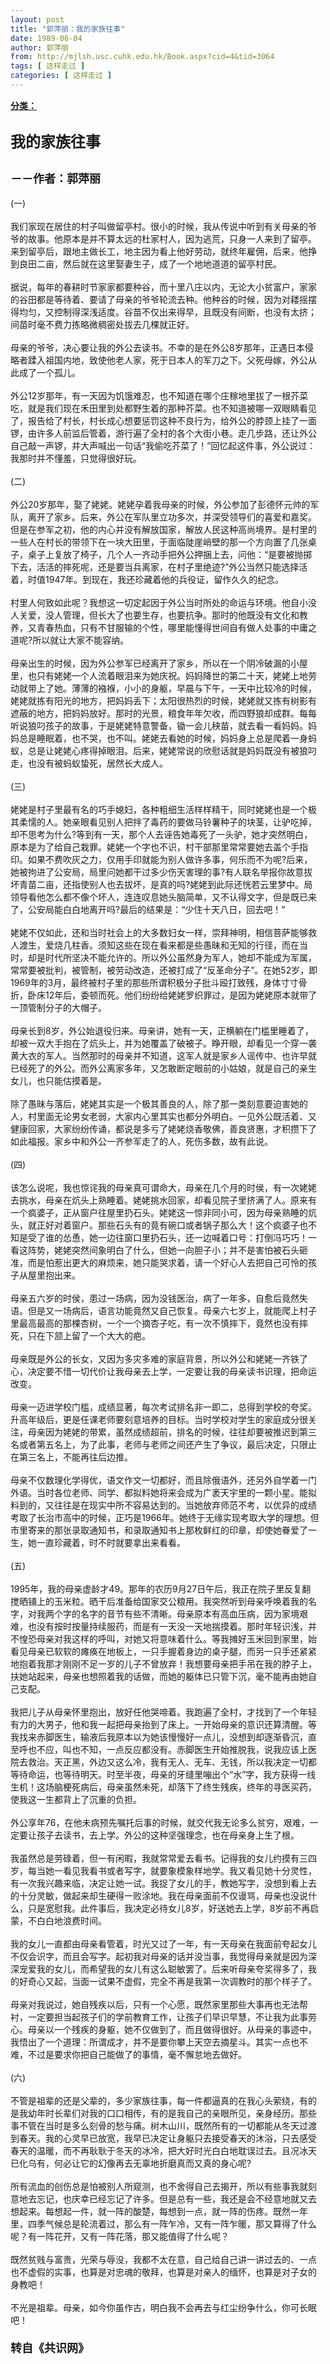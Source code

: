 ```yaml
---
layout: post
title: "郭萍丽：我的家族往事"
date: 1989-06-04
author: 郭萍丽
from: http://mjlsh.usc.cuhk.edu.hk/Book.aspx?cid=4&tid=3064
tags: [ 这样走过 ]
categories: [ 这样走过 ]
---
```


<div style="margin: 15px 10px 10px 0px;">
 <div>
  <span id="ctl00_ContentPlaceHolder1_chapter1_SubjectLabel" style="font-weight:bold;text-decoration:underline;">
   分类：
  </span>
 </div>
 <div>
  <b>
   <font size="5">
    <br/>
   </font>
  </b>
 </div>
 <div>
  <b>
   <font size="5">
    我的家族往事
   </font>
  </b>
 </div>
 <div>
  <b>
   <font size="5">
    <br/>
   </font>
  </b>
 </div>
 <div>
  <b>
   <font size="4">
    －－作者：郭萍丽
   </font>
  </b>
 </div>
 <div>
  <br/>
 </div>
 <div>
  (一)
 </div>
 <div>
  <br/>
 </div>
 <div>
  我们家现在居住的村子叫做留亭村。很小的时候，我从传说中听到有关母亲的爷爷的故事。他原本是并不算太远的杜家村人，因为逃荒，只身一人来到了留亭。来到留亭后，跟地主做长工，地主因为看上他好劳动，就终年雇佣，后来，他挣到良田二亩，然后就在这里娶妻生子，成了一个地地道道的留亭村民。
 </div>
 <div>
  <br/>
 </div>
 <div>
  据说，每年的春耕时节家家都要种谷，而十里八庄以内，无论大小贫富户，家家的谷田都是等待着、要请了母亲的爷爷轮流去种。他种谷的时候，因为对耧摇摆得均匀，又控制得深浅适度。谷苗不仅出来得早，且既没有间断，也没有太挤；间苗时毫不费力拣略微稠密处拔去几棵就正好。
 </div>
 <div>
  <br/>
 </div>
 <div>
  母亲的爷爷，决心要让我的外公去读书。不幸的是在外公8岁那年，正遇日本侵略者蹂入祖国内地，致使他老人家，死于日本人的军刀之下。父死母嫁，外公从此成了一个孤儿。
 </div>
 <div>
  <br/>
 </div>
 <div>
  外公12岁那年，有一天因为饥饿难忍，也不知道在哪个庄稼地里拔了一根芥菜吃，就是我们现在禾田里到处都野生着的那种芥菜。也不知道被哪一双眼睛看见了，报告给了村长，村长成心想要惩罚这种不良行为，给外公的脖颈上挂了一面锣，由许多人前监后管着，游行遍了全村的各个大街小巷。走几步路，还让外公自己敲一声锣，并大声喊出一句话“我偷吃芥菜了！”回忆起这件事，外公说过：我那时并不懂羞，只觉得很好玩。
 </div>
 <div>
  <br/>
 </div>
 <div>
  (二)
 </div>
 <div>
  <br/>
 </div>
 <div>
  外公20岁那年，娶了姥姥。姥姥孕着我母亲的时候，外公参加了彭德怀元帅的军队，离开了家乡。后来，外公在军队里立功多次，并深受领导们的喜爱和嘉奖。但是在参军之初，他的内心并没有解放国家，解放人民这种高尚境界。是村里的一些人在村长的带领下在一块大田里，于面临陡崖峭壁的那一个方向置了几张桌子，桌子上复放了椅子，几个人一齐动手把外公押捆上去，问他：“是要被抛掷下去，活活的摔死呢，还是要当兵离家，在村子里绝迹?”外公当然只能选择活着，时值1947年。到现在，我还珍藏着他的兵役证，留作久久的纪念。
 </div>
 <div>
  <br/>
 </div>
 <div>
  村里人何致如此呢？我想这一切定起因于外公当时所处的命运与环境。他自小没人关爱，没人管理，但长大了也要生存，也要抗争。那时的他既没有文化和教养，又青春热血，只有不甘服输的个性，哪里能懂得世间自有做人处事的中庸之道呢?所以就让大家不能容纳。
 </div>
 <div>
  <br/>
 </div>
 <div>
  母亲出生的时候，因为外公参军已经离开了家乡，所以在一个阴冷破漏的小屋里，也只有姥姥一个人流着眼泪来为她庆祝。妈妈降世的第二十天，姥姥上地劳动就带上了她。薄薄的襁褓，小小的身躯，早晨与下午，一天中比较冷的时候，姥姥就拣有阳光的地方，把妈妈丢下；太阳很热烈的时候，姥姥就又拣有树影有遮蔽的地方，把妈妈放好。那时的光景，粮食年年欠收，而四野狼却成群。每每听说狼叼孩子的故事，于是姥姥特意警备，锄一会儿秧苗，就去看一看妈妈。妈妈总是睡眠着，也不哭，也不叫。姥姥去看她的时候，妈妈身上总是爬着一身蚂蚁，总是让姥姥心疼得掉眼泪。后来，姥姥常说的欣慰话就是妈妈既没有被狼叼走，也没有被蚂蚁蛰死，居然长大成人。
 </div>
 <div>
  <br/>
 </div>
 <div>
  (三)
 </div>
 <div>
  <br/>
 </div>
 <div>
  姥姥是村子里最有名的巧手媳妇，各种粗细生活样样精干，同时姥姥也是一个极其柔懦的人。她亲眼看见别人把拌了毒药的要做马铃薯种子的块茎，让驴吃掉，却不思考为什么?等到有一天，那个人去诬告她毒死了一头驴，她才突然明白，原本是为了给自己栽罪。姥姥一个字也不识，村干部那里常常要她去盖个手指印。如果不费吹灰之力，仅用手印就能为别人做许多事，何乐而不为呢?后来，她被拘进了公安局，局里问她都干过多少伤天害理的事?有人联名举报你故意拔坏青苗二亩，还指使别人也去拔坏，是真的吗?姥姥到此际还恍若云里梦中。局领导看他怎么都不像个坏人，连连叹息她头脑简单，又不认得文字，但是既已来了，公安局能白白地离开吗?最后的结果是：“少住十天八日，回去吧！”
 </div>
 <div>
  <br/>
 </div>
 <div>
  姥姥不仅如此，还和当时社会上的大多数妇女一样，崇拜神明，相信菩萨能够救人渡生，爱烧几柱香。须知这些在现在看来都是些愚昧和无知的行径，而在当时，却是时代所坚决不能允许的。所以外公虽然身为军人，她却不能成为军属，常常要被批判，被管制，被劳动改造，还被打成了“反革命分子”。在她52岁，即1969年的3月，最终被村子里的那些所谓积极分子批斗殴打致残，身体寸寸骨折，卧床12年后，委顿而死。他们纷纷给姥姥罗织罪过，是因为姥姥原本就带了一顶管制分子的大帽子。
 </div>
 <div>
  <br/>
 </div>
 <div>
  母亲长到8岁，外公始退役归来。母亲讲，她有一天，正横躺在门槛里睡着了，却被一双大手抱在了炕头上，并为她覆盖了破被子。睁开眼，却看见一个穿一袭黄大衣的军人。当然那时的母亲并不知道，这军人就是家乡人谣传中、也许早就已经死了的外公。而外公离家多年，又怎敢断定眼前的小姑娘，就是自己的亲生女儿，也只能估摸着是。
 </div>
 <div>
  <br/>
 </div>
 <div>
  除了愚昧与落后，姥姥其实是一个极其善良的人，除了那一类刻意要迫害她的人，村里面无论男女老弱，大家内心里其实也都分外明白。一见外公既活着、又健康回家，大家纷纷传诵，都说是多亏了姥姥烧香敬佛，善良贤惠，才积攒下了如此福报。家乡中和外公一齐参军走了的人，死伤多数，故有此说。
 </div>
 <div>
  <br/>
 </div>
 <div>
  (四)
 </div>
 <div>
  <br/>
 </div>
 <div>
  该怎么说呢，我也惊诧我的母亲真可谓命大，母亲在几个月的时侯，有一次姥姥去挑水，母亲在炕头上熟睡着。姥姥挑水回家，却看见院子里挤满了人。原来有一个疯婆子，正从窗户往屋里扔石头。姥姥这一惊非同小可，因为母亲熟睡的炕头，就正好对着窗户。那些石头有的竟有碗口或者锅子那么大！这个疯婆子也不知是受了谁的怂恿，她一边往窗口里扔石头，还一边喊着口号：打倒冯巧巧！一看这阵势，姥姥突然间象明白了什么，但她一向胆子小；并不是害怕被石头砸准，而是怕惹出更大的麻烦来，她只能哭求着，请一个好心人去把自己可怜的孩子从屋里抱出来。
 </div>
 <div>
  <br/>
 </div>
 <div>
  母亲五六岁的时侯，患过一场病，因为没钱医治，病了一年多，自愈后竟然失语。但是又一场病后，语言功能竟然又自己恢复。母亲六七岁上，就能爬上村子里最高最高的那棵杏树，一个一个摘杏子吃，有一次不慎摔下，竟然也没有摔死，只在下颔上留了一个大大的疤。
 </div>
 <div>
  <br/>
 </div>
 <div>
  母亲既是外公的长女，又因为多灾多难的家庭背景，所以外公和姥姥一齐铁了心，决定要不惜一切代价让我母亲去上学，一定要让我的母亲读书识理，把命运改变。
 </div>
 <div>
  <br/>
 </div>
 <div>
  母亲一迈进学校门槛，成绩显著，每次考试排名非一即二，总得到学校的夸奖。升高年级后，更是任课老师要刻意培养的目标。当时学校对学生的家庭成分很关注，母亲因为姥姥的带累，虽然成绩超前，排名的时候，往往却要被推迟到第三名或者第五名上，为了此事，老师与老师之间还产生了争议，最后决定，只限止在第三名上，不能再往后边推。
 </div>
 <div>
  <br/>
 </div>
 <div>
  母亲不仅数理化学得优，语文作文一切都好，而且除俄语外，还另外自学着一门外语。当时各位老师、同学、都拟料她将来会成为广袤天宇里的一颗小星。能拟料到的，又往往是在现实中所不容易达到的。当她放弃师范不考，以优异的成绩考取了长治市高中的时候，正巧是1966年。她终于无缘实现考取大学的理想。但市里寄来的那张录取通知书，和录取通知书上那枚鲜红的印章，却使她眷爱了一生，她一直珍藏着，时不时就要拿出来看看。
 </div>
 <div>
  <br/>
 </div>
 <div>
  (五)
 </div>
 <div>
  <br/>
 </div>
 <div>
  1995年，我的母亲虚龄才49。那年的农历9月27日午后，我正在院子里反复翻搅晒铺上的玉米粒。晒干后准备给国家交公粮用。我突然听到母亲呼唤着我的名字，对我两个字的名字的音节有些不清晰。母亲原本有高血压病，因为家境艰难，也没有按时按量持续服药，而是有一天没一天地揣摸着。那时年轻识浅，并不惶恐母亲对我这样的呼叫，对她又将意味着什么。等我摊好玉米回到家里，始看见母亲已软软的瘫痪在地板上，一只手握着身边的桌子腿，而另一只手还紧紧地抱着我那才刚刚不足一岁的儿子不曾放弃！我想要母亲把手吊在我的脖子上，扶她站起来，母亲也想照着我的话做，而她的躯体已只管下沉，毫不能再由她自己支配。
 </div>
 <div>
  <br/>
 </div>
 <div>
  我把儿子从母亲怀里抱出，放好任他哭啼着。我跑遍了全村，才找到了一个年轻有力的大男子，他和我一起把母亲抬到了床上。一开始母亲的意识还算清醒。等我找来赤脚医生，输液后我原本以为她该慢慢好一点儿，没想到却逐渐昏沉，直至呼也不应，叫也不知，一点反应都没有。赤脚医生开始推脱我，说我应该上医院去救治。天正黑，外边又这么冷，我有无人、无车、无钱，所以我决定一切都等待命运，也等待明天。时至半夜，母亲的牙缝里嘣出个“水”字，我方获得一线生机！这场脑梗死病后，母亲虽然未死，却落下了终生残疾，终年的寻医买药，使我这一生都背上了沉重的负担。
 </div>
 <div>
  <br/>
 </div>
 <div>
  外公享年76，在他未病预先嘱托后事的时候，就交代我无论多么贫穷，艰难，一定要让孩子去读书，去上学。外公的这种坚强理念，也在母亲身上生了根。
 </div>
 <div>
  <br/>
 </div>
 <div>
  我虽然总是劳碌着，但一有闲暇，我就常常爱去看书。记得我的女儿约摸有三四岁，每当她一看见我看书或者写字，就要象模象样地学。我又看见她十分灵性，有一次我兴趣来临，决定让她一试。我捉了女儿的手，教她写字，没想到看上去的十分灵敏，做起来却生硬得一败涂地。我在母亲面前不仅谩骂，母亲也没说什么，只是宽慰我。此件事后，我决定必待女儿8岁，好送她去上学，8岁前不再启蒙，不白白地浪费时间。
 </div>
 <div>
  <br/>
 </div>
 <div>
  我的女儿一直都由母亲看管着，时光又过了一年，有一天母亲在我面前夸起女儿不仅会识字，而且会写字。起初我对母亲的话并没当事，我觉得母亲就是因为深深宠爱我的女儿，而希望我的女儿有这么聪敏罢了。后来听母亲夸奖得多了，我的好奇心又起，当面一试果不虚假，完全不再是我第一次调教时的那个样子了。
 </div>
 <div>
  <br/>
 </div>
 <div>
  母亲对我说过，她自残疾以后，只有一个心愿，既然家里那些大事再也无法帮衬，一定要担当起孩子们的学前教育工作，让孩子们早识早慧，不让我为此事劳心。母亲以一个残疾的身躯，她不仅做到了，而且做得很好。从母亲的事迹中，我悟出了一个道理：所谓成才，并不是要你攀上天空去摘星斗。其实一点也不难，不过是要求你把自己能做了的事情，毫不懈怠地去做好。
 </div>
 <div>
  <br/>
 </div>
 <div>
  (六)
 </div>
 <div>
  <br/>
 </div>
 <div>
  不管是祖辈的还是父辈的，多少家族往事，每一件都逼真的在我心头萦绕，有的是我幼年时长辈们对我的口口相传，有的是我自己的亲眼所见，亲身经历。那些事不管在当时是多么刻骨的愁与痛。树木山川，既然所有的一切都能从冬天过渡到春天。我的心灵早已放宽，我早已决定让身躯只去接受春天的沐浴，只去感受春天的温暖，而不再耿耿于冬天的冰冷，把大好时光白白地耽误过去。且况冰天已化乌有，何必让它的幻像再去无辜地折磨真而又真的身心呢?
 </div>
 <div>
  <br/>
 </div>
 <div>
  所有流血的创伤总是怕被别人所窥测，也不舍得自己去揭开，所以有些事我就刻意地去忘记，也庆幸已经忘记了许多。但是总有一些，我还是会不经意地就又去想起来。每想起一件，就一阵的酸楚，每想到一点，就一阵的伤疼。既然一年里，四季气候总是轮流着过，那么有一阵乍冷，又有一阵乍暖，那又算得了什么呢？有一阵花开，又有一阵花落，那又能值得了什么呢？
 </div>
 <div>
  <br/>
 </div>
 <div>
  既然贫贱与富贵，光荣与辱没，我都不太在意，自己给自己讲一讲过去的、一点也不虚假的实事，也算是对忠魂的敬拜，也算是对亲人的缅怀，也算是对子女的身教吧！
 </div>
 <div>
  <br/>
 </div>
 <div>
  不光是祖辈。母亲，如今你虽作古，明白我不会再去与红尘纷争什么，你可长眠吧！
 </div>
 <div>
  <b>
   <font size="4">
    <br/>
   </font>
  </b>
 </div>
 <div>
  <b>
   <font size="4">
    转自《共识网》
   </font>
  </b>
 </div>
 <div>
  <br/>
 </div>
</div>

